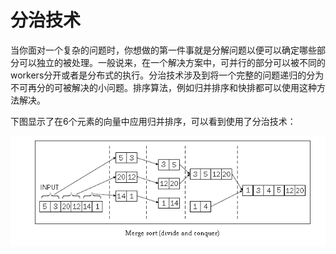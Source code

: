 # 分治技术

当你面对一个复杂的问题时，你想做的第一件事就是分解问题以便可以确定哪些部分可以独立的被处理。一般说来，在一个解决方案中，可并行的部分可以被不同的workers分开或者是分布式的执行。分治技术涉及到将一个完整的问题递归的分为不可再分的可被解决的小问题。排序算法，例如归并排序和快排都可以使用这种方法解决。

下图显示了在6个元素的向量中应用归并排序，可以看到使用了分治技术：

![1](https://github.com/Voidly/Img/blob/master/Parallel%20Programming%20with%20Python/Chapter%202/Merge%20sort%20(divide%20and%20conquer).png?raw=true)
